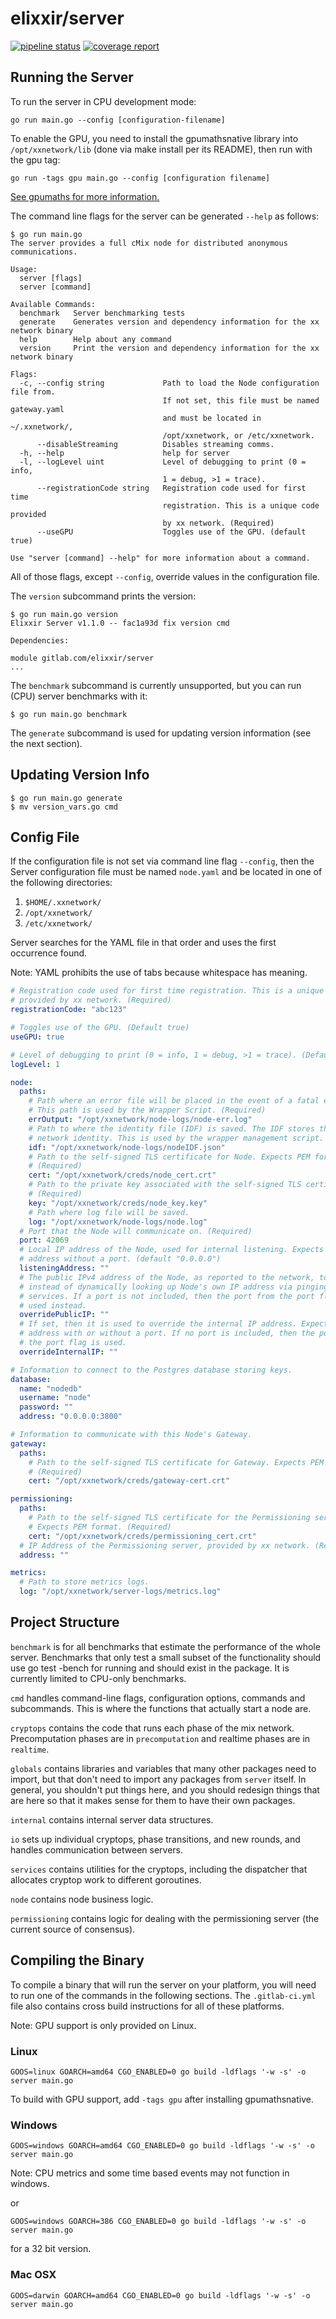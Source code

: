 # elixxir/server

[![pipeline status](https://gitlab.com/elixxir/server/badges/master/pipeline.svg)](https://gitlab.com/elixxir/server/commits/master)
[![coverage report](https://gitlab.com/elixxir/server/badges/master/coverage.svg)](https://gitlab.com/elixxir/server/commits/master)

## Running the Server

To run the server in CPU development mode:

```
go run main.go --config [configuration-filename]
```

To enable the GPU, you need to install the gpumathsnative library into
`/opt/xxnetwork/lib` (done via make install per its README), then
run with the gpu tag:

```
go run -tags gpu main.go --config [configuration filename]
```

[See gpumaths for more information.](https://gitlab.com/elixxir/gpumaths)

The command line flags for the server can be generated `--help` as follows:

```
$ go run main.go
The server provides a full cMix node for distributed anonymous communications.

Usage:
  server [flags]
  server [command]

Available Commands:
  benchmark   Server benchmarking tests
  generate    Generates version and dependency information for the xx network binary
  help        Help about any command
  version     Print the version and dependency information for the xx network binary

Flags:
  -c, --config string             Path to load the Node configuration file from.
                                  If not set, this file must be named gateway.yaml
                                  and must be located in ~/.xxnetwork/,
                                  /opt/xxnetwork, or /etc/xxnetwork.
      --disableStreaming          Disables streaming comms.
  -h, --help                      help for server
  -l, --logLevel uint             Level of debugging to print (0 = info,
                                  1 = debug, >1 = trace).
      --registrationCode string   Registration code used for first time
                                  registration. This is a unique code provided
                                  by xx network. (Required)
      --useGPU                    Toggles use of the GPU. (default true)

Use "server [command] --help" for more information about a command.

```

All of those flags, except `--config`, override values in the configuration
file.

The `version` subcommand prints the version:

```
$ go run main.go version
Elixxir Server v1.1.0 -- fac1a93d fix version cmd

Dependencies:

module gitlab.com/elixxir/server
...
```

The `benchmark` subcommand is currently unsupported, but you can run (CPU)
server benchmarks with it:

```
$ go run main.go benchmark
```

The `generate` subcommand is used for updating version information (see the
next section).

## Updating Version Info
```
$ go run main.go generate
$ mv version_vars.go cmd
```

## Config File

If the configuration file is not set via command line flag `--config`, then the
Server configuration file must be named `node.yaml` and be located in one of the
following directories:
1. `$HOME/.xxnetwork/`
2. `/opt/xxnetwork/`
3. `/etc/xxnetwork/`

Server searches for the YAML file in that order and uses the first occurrence
found.

Note: YAML prohibits the use of tabs because whitespace has meaning.

```yaml
# Registration code used for first time registration. This is a unique code
# provided by xx network. (Required)
registrationCode: "abc123"

# Toggles use of the GPU. (Default true)
useGPU: true

# Level of debugging to print (0 = info, 1 = debug, >1 = trace). (Default info)
logLevel: 1

node:
  paths:
    # Path where an error file will be placed in the event of a fatal error.
    # This path is used by the Wrapper Script. (Required)
    errOutput: "/opt/xxnetwork/node-logs/node-err.log"
    # Path to where the identity file (IDF) is saved. The IDF stores the Node's
    # network identity. This is used by the wrapper management script. (Required)
    idf: "/opt/xxnetwork/node-logs/nodeIDF.json"
    # Path to the self-signed TLS certificate for Node. Expects PEM format.
    # (Required)
    cert: "/opt/xxnetwork/creds/node_cert.crt"
    # Path to the private key associated with the self-signed TLS certificate.
    # (Required)
    key: "/opt/xxnetwork/creds/node_key.key"
    # Path where log file will be saved.
    log: "/opt/xxnetwork/node-logs/node.log"
  # Port that the Node will communicate on. (Required)
  port: 42069
  # Local IP address of the Node, used for internal listening. Expects an IPv4
  # address without a port. (default "0.0.0.0")
  listeningAddress: ""
  # The public IPv4 address of the Node, as reported to the network, to be used
  # instead of dynamically looking up Node's own IP address via pinging external
  # services. If a port is not included, then the port from the port flag is
  # used instead.
  overridePublicIP: ""
  # If set, then it is used to override the internal IP address. Expects an IPv4
  # address with or without a port. If no port is included, then the port from
  # the port flag is used.
  overrideInternalIP: ""

# Information to connect to the Postgres database storing keys.
database:
  name: "nodedb"
  username: "node"
  password: ""
  address: "0.0.0.0:3800"

# Information to communicate with this Node's Gateway.
gateway:
  paths:
    # Path to the self-signed TLS certificate for Gateway. Expects PEM format.
    # (Required)
    cert: "/opt/xxnetwork/creds/gateway-cert.crt"

permissioning:
  paths:
    # Path to the self-signed TLS certificate for the Permissioning server.
    # Expects PEM format. (Required)
    cert: "/opt/xxnetwork/creds/permissioning_cert.crt"
  # IP Address of the Permissioning server, provided by xx network. (Required)
  address: ""

metrics:
  # Path to store metrics logs.
  log: "/opt/xxnetwork/server-logs/metrics.log"
```

## Project Structure

`benchmark` is for all benchmarks that estimate the performance of the
whole server. Benchmarks that only test a small subset of the
functionality should use go test -bench for running and should exist
in the package. It is currently limited to CPU-only benchmarks.

`cmd` handles command-line flags, configuration options, commands and
subcommands. This is where the functions that actually start a node
are.

`cryptops` contains the code that runs each phase of the mix network.
Precomputation phases are in `precomputation` and realtime phases are
in `realtime`.

`globals` contains libraries and variables that many other packages
need to import, but that don't need to import any packages from
`server` itself. In general, you shouldn't put things here, and you
should redesign things that are here so that it makes sense for them
to have their own packages.

`internal` contains internal server data structures.

`io` sets up individual cryptops, phase transitions, and new rounds,
and handles communication between servers.

`services` contains utilities for the cryptops, including the
dispatcher that allocates cryptop work to different goroutines.

`node` contains node business logic.

`permissioning` contains logic for dealing with the permissioning server
(the current source of consensus).

## Compiling the Binary

To compile a binary that will run the server on your platform,
you will need to run one of the commands in the following sections.
The `.gitlab-ci.yml` file also contains cross build instructions
for all of these platforms.

Note: GPU support is only provided on Linux.

### Linux

```
GOOS=linux GOARCH=amd64 CGO_ENABLED=0 go build -ldflags '-w -s' -o server main.go
```

To build with GPU support, add `-tags gpu` after installing gpumathsnative.

### Windows

```
GOOS=windows GOARCH=amd64 CGO_ENABLED=0 go build -ldflags '-w -s' -o server main.go
```

Note: CPU metrics and some time based events may not function in windows.

or

```
GOOS=windows GOARCH=386 CGO_ENABLED=0 go build -ldflags '-w -s' -o server main.go
```

for a 32 bit version.

### Mac OSX

```
GOOS=darwin GOARCH=amd64 CGO_ENABLED=0 go build -ldflags '-w -s' -o server main.go
```
